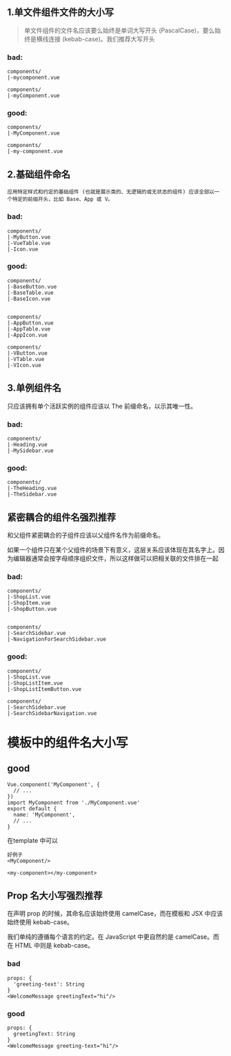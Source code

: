 ## 1.单文件组件文件的大小写

> 单文件组件的文件名应该要么始终是单词大写开头 (PascalCase)，要么始终是横线连接 (kebab-case)。我们推荐大写开头

### bad:
```
components/
|-mycomponent.vue 

components/
|-myComponent.vue
```

### good:
```
components/
|-MyComponent.vue 

components/
|-my-component.vue
```



## 2.基础组件命名
```
应用特定样式和约定的基础组件 (也就是展示类的、无逻辑的或无状态的组件) 应该全部以一个特定的前缀开头，比如 Base、App 或 V。
```

### bad:
```
components/
|-MyButton.vue 
|-VueTable.vue 
|-Icon.vue 
```

### good:
```
components/
|-BaseButton.vue 
|-BaseTable.vue 
|-BaseIcon.vue 


components/
|-AppButton.vue 
|-AppTable.vue 
|-AppIcon.vue 

components/
|-VButton.vue 
|-VTable.vue 
|-VIcon.vue 

```


## 3.单例组件名

只应该拥有单个活跃实例的组件应该以 The 前缀命名，以示其唯一性。

### bad:
```
components/
|-Heading.vue 
|-MySidebar.vue 
```

### good:
```
components/
|-TheHeading.vue 
|-TheSidebar.vue 
```

## 紧密耦合的组件名强烈推荐

和父组件紧密耦合的子组件应该以父组件名作为前缀命名。

如果一个组件只在某个父组件的场景下有意义，这层关系应该体现在其名字上。因为编辑器通常会按字母顺序组织文件，所以这样做可以把相关联的文件排在一起


### bad:
```
components/
|-ShopList.vue 
|-ShopItem.vue 
|-ShopButton.vue 


components/
|-SearchSidebar.vue 
|-NavigationForSearchSidebar.vue 
```

### good:
```
components/
|-ShopList.vue 
|-ShopListItem.vue 
|-ShopListItemButton.vue 

components/
|-SearchSidebar.vue 
|-SearchSidebarNavigation.vue 
```

# 模板中的组件名大小写

## good
```
Vue.component('MyComponent', {
  // ...
})
import MyComponent from './MyComponent.vue'
export default {
  name: 'MyComponent',
  // ...
}
```

在template 中可以

```
好例子
<MyComponent/>

<my-component></my-component>

```

## Prop 名大小写强烈推荐
在声明 prop 的时候，其命名应该始终使用 camelCase，而在模板和 JSX 中应该始终使用 kebab-case。

我们单纯的遵循每个语言的约定。在 JavaScript 中更自然的是 camelCase。而在 HTML 中则是 kebab-case。

### bad
```
props: {
  'greeting-text': String
}
<WelcomeMessage greetingText="hi"/>
```


### good
```
props: {
  greetingText: String
}
<WelcomeMessage greeting-text="hi"/>
```











